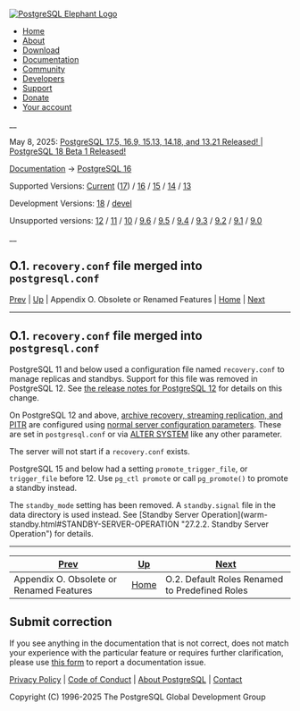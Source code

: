 [ ![PostgreSQL Elephant Logo](/media/img/about/press/elephant.png) ](/)

  * [Home](/ "Home")
  * [About](/about/ "About")
  * [Download](/download/ "Download")
  * [Documentation](/docs/ "Documentation")
  * [Community](/community/ "Community")
  * [Developers](/developer/ "Developers")
  * [Support](/support/ "Support")
  * [Donate](/about/donate/ "Donate")
  * [Your account](/account/ "Your account")

__

May 8, 2025: [ PostgreSQL 17.5, 16.9, 15.13, 14.18, and 13.21 Released! ](/about/news/postgresql-175-169-1513-1418-and-1321-released-3072/) | [ PostgreSQL 18 Beta 1 Released! ](/about/news/postgresql-18-beta-1-released-3070/)

[Documentation](/docs/ "Documentation") -> [PostgreSQL
16](/docs/16/index.html)

Supported Versions: [Current](/docs/current/recovery-config.html "PostgreSQL
17 - O.1. recovery.conf file merged into postgresql.conf")
([17](/docs/17/recovery-config.html "PostgreSQL 17 - O.1. recovery.conf file
merged into postgresql.conf")) / [16](/docs/16/recovery-config.html
"PostgreSQL 16 - O.1. recovery.conf file merged into postgresql.conf") /
[15](/docs/15/recovery-config.html "PostgreSQL 15 - O.1. recovery.conf file
merged into postgresql.conf") / [14](/docs/14/recovery-config.html "PostgreSQL
14 - O.1. recovery.conf file merged into postgresql.conf") /
[13](/docs/13/recovery-config.html "PostgreSQL 13 - O.1. recovery.conf file
merged into postgresql.conf")

Development Versions: [18](/docs/18/recovery-config.html "PostgreSQL 18 -
O.1. recovery.conf file merged into postgresql.conf") /
[devel](/docs/devel/recovery-config.html "PostgreSQL devel -
O.1. recovery.conf file merged into postgresql.conf")

Unsupported versions: [12](/docs/12/recovery-config.html "PostgreSQL 12 -
O.1. recovery.conf file merged into postgresql.conf") /
[11](/docs/11/recovery-config.html "PostgreSQL 11 - O.1. recovery.conf file
merged into postgresql.conf") / [10](/docs/10/recovery-config.html "PostgreSQL
10 - O.1. recovery.conf file merged into postgresql.conf") /
[9.6](/docs/9.6/recovery-config.html "PostgreSQL 9.6 - O.1. recovery.conf file
merged into postgresql.conf") / [9.5](/docs/9.5/recovery-config.html
"PostgreSQL 9.5 - O.1. recovery.conf file merged into postgresql.conf") /
[9.4](/docs/9.4/recovery-config.html "PostgreSQL 9.4 - O.1. recovery.conf file
merged into postgresql.conf") / [9.3](/docs/9.3/recovery-config.html
"PostgreSQL 9.3 - O.1. recovery.conf file merged into postgresql.conf") /
[9.2](/docs/9.2/recovery-config.html "PostgreSQL 9.2 - O.1. recovery.conf file
merged into postgresql.conf") / [9.1](/docs/9.1/recovery-config.html
"PostgreSQL 9.1 - O.1. recovery.conf file merged into postgresql.conf") /
[9.0](/docs/9.0/recovery-config.html "PostgreSQL 9.0 - O.1. recovery.conf file
merged into postgresql.conf")

__

O.1. `recovery.conf` file merged into `postgresql.conf`  
---  
[Prev](appendix-obsolete.html "Appendix O. Obsolete or Renamed Features")  | [Up](appendix-obsolete.html "Appendix O. Obsolete or Renamed Features") | Appendix O. Obsolete or Renamed Features | [Home](index.html "PostgreSQL 16.9 Documentation") |  [Next](default-roles.html "O.2. Default Roles Renamed to Predefined Roles")  
  
* * *

## O.1. `recovery.conf` file merged into `postgresql.conf` #

PostgreSQL 11 and below used a configuration file named `recovery.conf` to
manage replicas and standbys. Support for this file was removed in PostgreSQL
12. See [the release notes for PostgreSQL 12](release-prior.html "E.11. Prior
Releases") for details on this change.

On PostgreSQL 12 and above, [archive recovery, streaming replication, and
PITR](continuous-archiving.html "26.3. Continuous Archiving and Point-in-Time
Recovery \(PITR\)") are configured using [normal server configuration
parameters](runtime-config-replication.html#RUNTIME-CONFIG-REPLICATION-STANDBY
"20.6.3. Standby Servers"). These are set in `postgresql.conf` or via [ALTER
SYSTEM](sql-altersystem.html "ALTER SYSTEM") like any other parameter.

The server will not start if a `recovery.conf` exists.

PostgreSQL 15 and below had a setting `promote_trigger_file`, or
`trigger_file` before 12. Use `pg_ctl promote` or call `pg_promote()` to
promote a standby instead.

The `standby_mode` setting has been removed. A `standby.signal` file in the
data directory is used instead. See [Standby Server Operation](warm-
standby.html#STANDBY-SERVER-OPERATION "27.2.2. Standby Server Operation") for
details.

* * *

[Prev](appendix-obsolete.html "Appendix O. Obsolete or Renamed Features")  | [Up](appendix-obsolete.html "Appendix O. Obsolete or Renamed Features") |  [Next](default-roles.html "O.2. Default Roles Renamed to Predefined Roles")  
---|---|---  
Appendix O. Obsolete or Renamed Features  | [Home](index.html "PostgreSQL 16.9 Documentation") |  O.2. Default Roles Renamed to Predefined Roles  
  
## Submit correction

If you see anything in the documentation that is not correct, does not match
your experience with the particular feature or requires further clarification,
please use [this form](/account/comments/new/16/recovery-config.html/) to
report a documentation issue.

[Privacy Policy](/about/privacypolicy) | [Code of Conduct](/about/policies/coc/) | [About PostgreSQL](/about/) | [Contact](/about/contact/)  

Copyright (C) 1996-2025 The PostgreSQL Global Development Group

